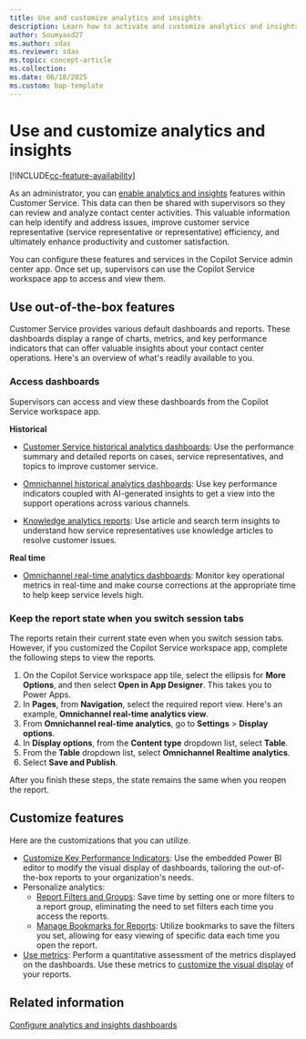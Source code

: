 ```yaml
---
title: Use and customize analytics and insights
description: Learn how to activate and customize analytics and insights in Customer Service to boost contact center efficiency and improve customer satisfaction.
author: Soumyasd27
ms.author: sdas
ms.reviewer: sdas
ms.topic: concept-article
ms.collection: 
ms.date: 06/18/2025
ms.custom: bap-template
---
```


# Use and customize analytics and insights

[!INCLUDE[cc-feature-availability](../../includes/cc-feature-availability.md)]


As an administrator, you can [enable analytics and insights](configure-customer-service-analytics-insights-csh.md#configure-analytics-and-insights-dashboards) features within Customer Service. This data can then be shared with supervisors so they can review and analyze contact center activities. This valuable information can help identify and address issues, improve customer service representative (service representative or representative) efficiency, and ultimately enhance productivity and customer satisfaction.

You can configure these features and services in the Copilot Service admin center app. Once set up, supervisors can use the Copilot Service workspace app to access and view them.

## Use out-of-the-box features

Customer Service provides various default dashboards and reports. These dashboards display a range of charts, metrics, and key performance indicators that can offer valuable insights about your contact center operations. Here's an overview of what's readily available to you.

### Access dashboards

Supervisors can access and view these dashboards from the Copilot Service workspace app.

**Historical**

- [Customer Service historical analytics dashboards](../use/customer-service-analytics-insights-csh.md#customer-service-historical-analytics-reports): Use the performance summary and detailed reports on cases, service representatives, and topics to improve customer service.

- [Omnichannel historical analytics dashboards](../use/omnichannel-analytics-insights.md): Use key performance indicators coupled with AI-generated insights to get a view into the support operations across various channels.

- [Knowledge analytics reports](../use/knowledge-search-analytics-cs.md): Use article and search term insights to understand how service representatives use knowledge articles to resolve customer issues.

**Real time**

- [Omnichannel real-time analytics dashboards](../use/intro-realtime-analytics-dashboard.md#overview-of-omnichannel-real-time-analytics-dashboard): Monitor key operational metrics in real-time and make course corrections at the appropriate time to help keep service levels high.

### Keep the report state when you switch session tabs

The reports retain their current state even when you switch session tabs. However, if you customized the Copilot Service workspace app, complete the following steps to view the reports.

1. On the Copilot Service workspace app tile, select the ellipsis for **More Options**, and then select **Open in App Designer**. This takes you to Power Apps.
1. In **Pages**, from **Navigation**, select the required report view. Here's an example, **Omnichannel real-time analytics view**.
1. From **Omnichannel real-time analytics**, go to **Settings** > **Display options**.
1. In **Display options**, from the **Content type** dropdown list, select **Table**.
1. From the **Table** dropdown list, select **Omnichannel Realtime analytics**.
1. Select **Save and Publish**.

After you finish these steps, the state remains the same when you reopen the report.

## Customize features

Here are the customizations that you can utilize.

- [Customize Key Performance Indicators](../use/customize-reports.md#customize-visual-display): Use the embedded Power BI editor to modify the visual display of dashboards, tailoring the out-of-the-box reports to your organization's needs.
- Personalize analytics:
  - [Report Filters and Groups](../use/report-filters-groups.md#report-filters-and-groups): Save time by setting one or more filters to a report group, eliminating the need to set filters each time you access the reports.
  - [Manage Bookmarks for Reports](../use/manage-bookmarks.md#manage-bookmarks-for-reports): Utilize bookmarks to save the filters you set, allowing for easy viewing of specific data each time you open the report.
- [Use metrics](../use/oc-metrics-dimensions.md): Perform a quantitative assessment of the metrics displayed on the dashboards. Use these metrics to [customize the visual display](../use/customize-reports.md#customize-visual-display) of your reports.

## Related information

[Configure analytics and insights dashboards](configure-customer-service-analytics-insights-csh.md#configure-analytics-and-insights-dashboards)
